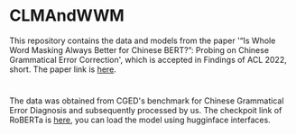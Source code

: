 # CLMAndWWM
This repository contains the data and models from the paper '“Is Whole Word Masking Always Better for Chinese BERT?”: Probing on Chinese Grammatical Error Correction', which is accepted in Findings of ACL 2022, short. The paper link is [here](https://arxiv.org/pdf/2203.00286.pdf).
#
The data was obtained from CGED's benchmark for Chinese Grammatical Error Diagnosis and subsequently processed by us.
The checkpoit link of RoBERTa is [here](https://zhoucong-my.sharepoint.com/:f:/g/personal/o_xoffice_top/EhU3RN6qJjRAhY23nc14jOkB-_hm7kIOOCBxmMGdEwBvew?e=pxdAgt), you can load the model using hugginface interfaces.
